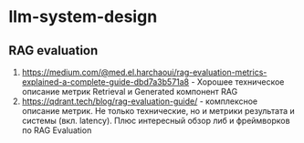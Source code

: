 # llm-system-design

## RAG evaluation
1) https://medium.com/@med.el.harchaoui/rag-evaluation-metrics-explained-a-complete-guide-dbd7a3b571a8 - Хорошее техническое описание метрик Retrieval и Generated компонент RAG
2) https://qdrant.tech/blog/rag-evaluation-guide/ - комплексное описание метрик. Не только технические, но и метрики результата и системы (вкл. latency). Плюс интересный обзор либ и фреймворков по RAG Evaluation
